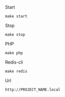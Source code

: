 Start

    make start

Stop

    make stop

PHP

    make php

Redis-cli

    make redis

Url

    http://PROJECT_NAME.local


